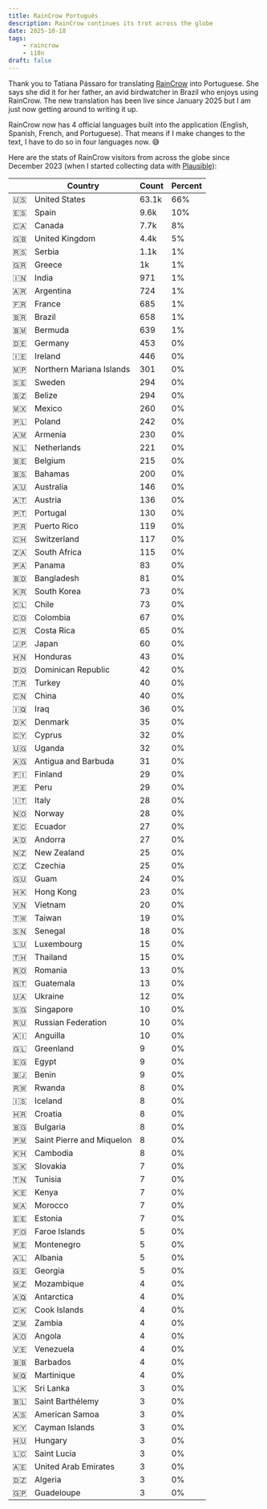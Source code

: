 ```yaml
---
title: RainCrow Português
description: RainCrow continues its trot across the globe
date: 2025-10-18
tags:
    - raincrow
    - i18n
draft: false
---
```


Thank you to Tatiana Pássaro for translating [RainCrow](https://raincrow.app) into Portuguese. She says she did it for her father, an avid birdwatcher in Brazil who enjoys using RainCrow. The new translation has been live since January 2025 but I am just now getting around to writing it up.

RainCrow now has 4 official languages built into the application (English, Spanish, French, and Portuguese). That means if I make changes to the text, I have to do so in four languages now. 😅

Here are the stats of RainCrow visitors from across the globe since December 2023 (when I started collecting data with [Plausible](https://plausible.io/)):

|     | Country                   | Count | Percent |
| --- | ------------------------- | ----- | ------- |
| 🇺🇸  | United States             | 63.1k | 66%     |
| 🇪🇸  | Spain                     | 9.6k  | 10%     |
| 🇨🇦  | Canada                    | 7.7k  | 8%      |
| 🇬🇧  | United Kingdom            | 4.4k  | 5%      |
| 🇷🇸  | Serbia                    | 1.1k  | 1%      |
| 🇬🇷  | Greece                    | 1k    | 1%      |
| 🇮🇳  | India                     | 971   | 1%      |
| 🇦🇷  | Argentina                 | 724   | 1%      |
| 🇫🇷  | France                    | 685   | 1%      |
| 🇧🇷  | Brazil                    | 658   | 1%      |
| 🇧🇲  | Bermuda                   | 639   | 1%      |
| 🇩🇪  | Germany                   | 453   | 0%      |
| 🇮🇪  | Ireland                   | 446   | 0%      |
| 🇲🇵  | Northern Mariana Islands  | 301   | 0%      |
| 🇸🇪  | Sweden                    | 294   | 0%      |
| 🇧🇿  | Belize                    | 294   | 0%      |
| 🇲🇽  | Mexico                    | 260   | 0%      |
| 🇵🇱  | Poland                    | 242   | 0%      |
| 🇦🇲  | Armenia                   | 230   | 0%      |
| 🇳🇱  | Netherlands               | 221   | 0%      |
| 🇧🇪  | Belgium                   | 215   | 0%      |
| 🇧🇸  | Bahamas                   | 200   | 0%      |
| 🇦🇺  | Australia                 | 146   | 0%      |
| 🇦🇹  | Austria                   | 136   | 0%      |
| 🇵🇹  | Portugal                  | 130   | 0%      |
| 🇵🇷  | Puerto Rico               | 119   | 0%      |
| 🇨🇭  | Switzerland               | 117   | 0%      |
| 🇿🇦  | South Africa              | 115   | 0%      |
| 🇵🇦  | Panama                    | 83    | 0%      |
| 🇧🇩  | Bangladesh                | 81    | 0%      |
| 🇰🇷  | South Korea               | 73    | 0%      |
| 🇨🇱  | Chile                     | 73    | 0%      |
| 🇨🇴  | Colombia                  | 67    | 0%      |
| 🇨🇷  | Costa Rica                | 65    | 0%      |
| 🇯🇵  | Japan                     | 60    | 0%      |
| 🇭🇳  | Honduras                  | 43    | 0%      |
| 🇩🇴  | Dominican Republic        | 42    | 0%      |
| 🇹🇷  | Turkey                    | 40    | 0%      |
| 🇨🇳  | China                     | 40    | 0%      |
| 🇮🇶  | Iraq                      | 36    | 0%      |
| 🇩🇰  | Denmark                   | 35    | 0%      |
| 🇨🇾  | Cyprus                    | 32    | 0%      |
| 🇺🇬  | Uganda                    | 32    | 0%      |
| 🇦🇬  | Antigua and Barbuda       | 31    | 0%      |
| 🇫🇮  | Finland                   | 29    | 0%      |
| 🇵🇪  | Peru                      | 29    | 0%      |
| 🇮🇹  | Italy                     | 28    | 0%      |
| 🇳🇴  | Norway                    | 28    | 0%      |
| 🇪🇨  | Ecuador                   | 27    | 0%      |
| 🇦🇩  | Andorra                   | 27    | 0%      |
| 🇳🇿  | New Zealand               | 25    | 0%      |
| 🇨🇿  | Czechia                   | 25    | 0%      |
| 🇬🇺  | Guam                      | 24    | 0%      |
| 🇭🇰  | Hong Kong                 | 23    | 0%      |
| 🇻🇳  | Vietnam                   | 20    | 0%      |
| 🇹🇼  | Taiwan                    | 19    | 0%      |
| 🇸🇳  | Senegal                   | 18    | 0%      |
| 🇱🇺  | Luxembourg                | 15    | 0%      |
| 🇹🇭  | Thailand                  | 15    | 0%      |
| 🇷🇴  | Romania                   | 13    | 0%      |
| 🇬🇹  | Guatemala                 | 13    | 0%      |
| 🇺🇦  | Ukraine                   | 12    | 0%      |
| 🇸🇬  | Singapore                 | 10    | 0%      |
| 🇷🇺  | Russian Federation        | 10    | 0%      |
| 🇦🇮  | Anguilla                  | 10    | 0%      |
| 🇬🇱  | Greenland                 | 9     | 0%      |
| 🇪🇬  | Egypt                     | 9     | 0%      |
| 🇧🇯  | Benin                     | 9     | 0%      |
| 🇷🇼  | Rwanda                    | 8     | 0%      |
| 🇮🇸  | Iceland                   | 8     | 0%      |
| 🇭🇷  | Croatia                   | 8     | 0%      |
| 🇧🇬  | Bulgaria                  | 8     | 0%      |
| 🇵🇲  | Saint Pierre and Miquelon | 8     | 0%      |
| 🇰🇭  | Cambodia                  | 8     | 0%      |
| 🇸🇰  | Slovakia                  | 7     | 0%      |
| 🇹🇳  | Tunisia                   | 7     | 0%      |
| 🇰🇪  | Kenya                     | 7     | 0%      |
| 🇲🇦  | Morocco                   | 7     | 0%      |
| 🇪🇪  | Estonia                   | 7     | 0%      |
| 🇫🇴  | Faroe Islands             | 5     | 0%      |
| 🇲🇪  | Montenegro                | 5     | 0%      |
| 🇦🇱  | Albania                   | 5     | 0%      |
| 🇬🇪  | Georgia                   | 5     | 0%      |
| 🇲🇿  | Mozambique                | 4     | 0%      |
| 🇦🇶  | Antarctica                | 4     | 0%      |
| 🇨🇰  | Cook Islands              | 4     | 0%      |
| 🇿🇲  | Zambia                    | 4     | 0%      |
| 🇦🇴  | Angola                    | 4     | 0%      |
| 🇻🇪  | Venezuela                 | 4     | 0%      |
| 🇧🇧  | Barbados                  | 4     | 0%      |
| 🇲🇶  | Martinique                | 4     | 0%      |
| 🇱🇰  | Sri Lanka                 | 3     | 0%      |
| 🇧🇱  | Saint Barthélemy          | 3     | 0%      |
| 🇦🇸  | American Samoa            | 3     | 0%      |
| 🇰🇾  | Cayman Islands            | 3     | 0%      |
| 🇭🇺  | Hungary                   | 3     | 0%      |
| 🇱🇨  | Saint Lucia               | 3     | 0%      |
| 🇦🇪  | United Arab Emirates      | 3     | 0%      |
| 🇩🇿  | Algeria                   | 3     | 0%      |
| 🇬🇵  | Guadeloupe                | 3     | 0%      |
